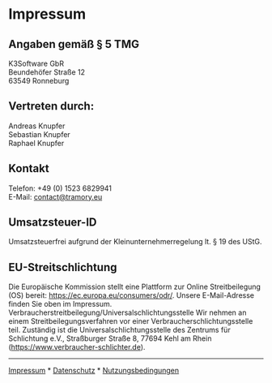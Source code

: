 # Impressum
## Angaben gemäß § 5 TMG
K3Software GbR  
Beundehöfer Straße 12  
63549 Ronneburg

## Vertreten durch:
Andreas Knupfer  
Sebastian Knupfer  
Raphael Knupfer

## Kontakt
Telefon: +49 (0) 1523 6829941  
E-Mail: contact@tramory.eu  

## Umsatzsteuer-ID
Umsatzsteuerfrei aufgrund der Kleinunternehmerregelung lt. § 19 des UStG.

## EU-Streitschlichtung
Die Europäische Kommission stellt eine Plattform zur Online Streitbeilegung (OS) bereit: https://ec.europa.eu/consumers/odr/. Unsere E-Mail-Adresse finden Sie oben im Impressum. Verbraucherstreitbeilegung/Universalschlichtungsstelle Wir nehmen an einem Streitbeilegungsverfahren vor einer Verbraucherschlichtungsstelle teil. Zuständig ist die Universalschlichtungsstelle des Zentrums für Schlichtung e.V., Straßburger Straße 8, 77694 Kehl am Rhein (https://www.verbraucher-schlichter.de).

---
[Impressum](Impressum.md) * 
[Datenschutz](Datenschutz.md) * 
[Nutzungsbedingungen](Nutzungsbedingungen.md)
